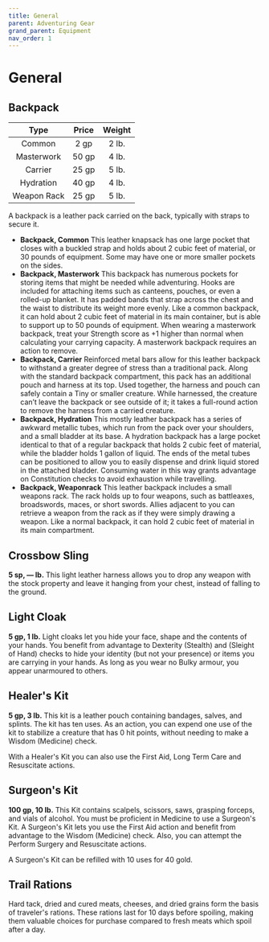 ```yaml
---
title: General
parent: Adventuring Gear
grand_parent: Equipment
nav_order: 1
---
```


# General

## Backpack

| Type  | Price | Weight |
|:-----:|:-----:|:------:|
| Common | 2 gp | 2 lb. |
| Masterwork | 50 gp | 4 lb. |
| Carrier | 25 gp | 5 lb. |
| Hydration | 40 gp | 4 lb. |
| Weapon Rack | 25 gp | 5 lb. |

A backpack is a leather pack carried on the back, typically with straps to secure it.

* **Backpack, Common** This leather knapsack has one large pocket that closes with a buckled strap and holds about 2 cubic feet of material, or 30 pounds of equipment. Some may have one or more smaller pockets on the sides.
* **Backpack, Masterwork** This backpack has numerous pockets for storing items that might be needed while adventuring. Hooks are included for attaching items such as canteens, pouches, or even a rolled-up blanket. It has padded bands that strap across the chest and the waist to distribute its weight more evenly. Like a common backpack, it can hold about 2 cubic feet of material in its main container, but is able to support up to 50 pounds of equipment. When wearing a masterwork backpack, treat your Strength score as +1 higher than normal when calculating your carrying capacity. A masterwork backpack requires an action to remove.
* **Backpack, Carrier** Reinforced metal bars allow for this leather backpack to withstand a greater degree of stress than a traditional pack. Along with the standard backpack compartment, this pack has an additional pouch and harness at its top. Used together, the harness and pouch can safely contain a Tiny or smaller creature. While harnessed, the creature can’t leave the backpack or see outside of it; it takes a full-round action to remove the harness from a carried creature.
* **Backpack, Hydration** This mostly leather backpack has a series of awkward metallic tubes, which run from the pack over your shoulders, and a small bladder at its base. A hydration backpack has a large pocket identical to that of a regular backpack that holds 2 cubic feet of material, while the bladder holds 1 gallon of liquid. The ends of the metal tubes can be positioned to allow you to easily dispense and drink liquid stored in the attached bladder. Consuming water in this way grants advantage on Constitution checks to avoid exhaustion while travelling.
* **Backpack, Weaponrack** This leather backpack includes a small weapons rack. The rack holds up to four weapons, such as battleaxes, broadswords, maces, or short swords. Allies adjacent to you can retrieve a weapon from the rack as if they were simply drawing a weapon. Like a normal backpack, it can hold 2 cubic feet of material in its main compartment.

## Crossbow Sling
**5 sp, — lb.** This light leather harness allows you to drop any weapon with the stock property and leave it hanging from your chest, instead of falling to the ground.

## Light Cloak
**5 gp, 1 lb.** Light cloaks let you hide your face, shape and the contents of your hands. You benefit from advantage to Dexterity (Stealth) and (Sleight of Hand) checks to hide your identity (but not your presence) or items you are carrying in your hands. As long as you wear no Bulky armour, you appear unarmoured to others. 

## Healer's Kit
**5 gp, 3 lb.** This kit is a leather pouch containing bandages, salves, and splints. The kit has ten uses. As an action, you can expend one use of the kit to stabilize a creature that has 0 hit points, without needing to make a Wisdom (Medicine) check.

With a Healer's Kit you can also use the First Aid, Long Term Care and Resuscitate actions.

## Surgeon's Kit
**100 gp, 10 lb.** This Kit contains scalpels, scissors, saws, grasping forceps, and vials of alcohol. You must be proficient in Medicine to use a Surgeon's Kit. A Surgeon's Kit lets you use the First Aid action and benefit from advantage to the Wisdom (Medicine) check. Also, you can attempt the Perform Surgery and Resuscitate actions.

A Surgeon's Kit can be refilled with 10 uses for 40 gold.

## Trail Rations
Hard tack, dried and cured meats, cheeses, and dried grains form the basis of traveler's rations. These rations last for 10 days before spoiling, making them valuable choices for purchase compared to fresh meats which spoil after a day.
